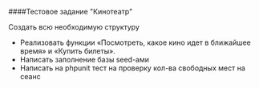 ####Тестовое задание "Кинотеатр"

Создать всю необходимую структуру
 -  Реализовать функции «Посмотреть, какое кино идет в ближайшее время» и
«Купить билеты».
 -  Написать заполнение базы seed-ами
 - Написать на phpunit тест на проверку кол-ва свободных мест на сеанс
